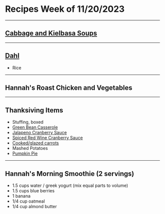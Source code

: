 # Recipes Week of 11/20/2023

---

## [Cabbage and Kielbasa Soups](./cabbageSausagePotatoSoup.md)

---

## [Dahl](./RedLentilDahl.md)
- Rice


---

## Hannah's Roast Chicken and Vegetables

---

## Thanksiving Items

- Stuffing, boxed
- [Green Bean Casserole](https://www.spendwithpennies.com/wprm_print/141512)
- [Jalapeno Cranberry Sauce](./CranberryJalapenoSalsa.md)
- [Spiced Red Wine Cranberry Sauce](./SpicedRedWineCranberrySauce.md)
- [Cooked/glazed carrots](https://www.dinneratthezoo.com/glazed-carrots/)
- Mashed Potatoes
- [Pumpkin Pie](https://curlygirlkitchen.com/wprm_print/92326)

---

## Hannah's Morning Smoothie (2 servings)

- 1.5 cups water / greek yogurt (mix equal parts to volume)
- 1.5 cups blue berries
- 1 banana
- 1/4 cup oatmeal
- 1/4 cup almond butter